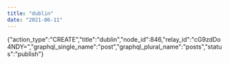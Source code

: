 ```yaml
---
title: "dublin"
date: "2021-06-11"
---
```


{"action\_type":"CREATE","title":"dublin","node\_id":846,"relay\_id":"cG9zdDo4NDY=","graphql\_single\_name":"post","graphql\_plural\_name":"posts","status":"publish"}
